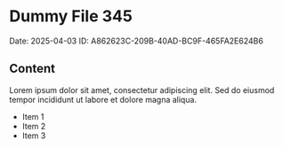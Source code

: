 # Dummy File 345

Date: 2025-04-03
ID: A862623C-209B-40AD-BC9F-465FA2E624B6

## Content

Lorem ipsum dolor sit amet, consectetur adipiscing elit.
Sed do eiusmod tempor incididunt ut labore et dolore magna aliqua.

* Item 1
* Item 2
* Item 3

